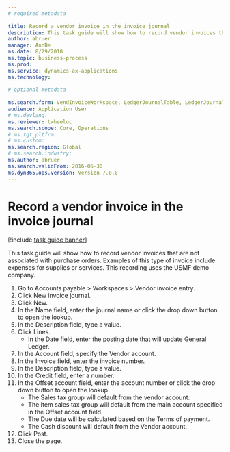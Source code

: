 ```yaml
--- 
# required metadata 
 
title: Record a vendor invoice in the invoice journal
description: This task guide will show how to record vendor invoices that are not associated with purchase orders. 
author: abruer
manager: AnnBe 
ms.date: 8/29/2018
ms.topic: business-process 
ms.prod:  
ms.service: dynamics-ax-applications 
ms.technology:  
 
# optional metadata 
 
ms.search.form: VendInvoiceWorkspace, LedgerJournalTable, LedgerJournalTransVendInvoice   
audience: Application User 
# ms.devlang:  
ms.reviewer: twheeloc
ms.search.scope: Core, Operations 
# ms.tgt_pltfrm:  
# ms.custom:  
ms.search.region: Global
# ms.search.industry: 
ms.author: abruer
ms.search.validFrom: 2016-06-30 
ms.dyn365.ops.version: Version 7.0.0 
---
```

# Record a vendor invoice in the invoice journal

[!include [task guide banner](../../includes/task-guide-banner.md)]

This task guide will show how to record vendor invoices that are not associated with purchase orders. Examples of this type of invoice include expenses for supplies or services.  This recording uses the USMF demo company.

1. Go to Accounts payable > Workspaces > Vendor invoice entry.
2. Click New invoice journal.
3. Click New.
4. In the Name field, enter the journal name or click the drop down button to open the lookup.
5. In the Description field, type a value.
6. Click Lines.
    * In the Date field, enter the posting date that will update General Ledger.  
7. In the Account field, specify the Vendor account.
8. In the Invoice field, enter the invoice number.
9. In the Description field, type a value.
10. In the Credit field, enter a number.
11. In the Offset account field, enter the account number or click the drop down button to open the lookup
    * The Sales tax group will default from the vendor account.  
    * The Item sales tax group will default from the main account specified in the Offset account field.  
    * The Due date will be calculated based on the Terms of payment.  
    * The Cash discount will default from the Vendor account.  
12. Click Post.
13. Close the page.

